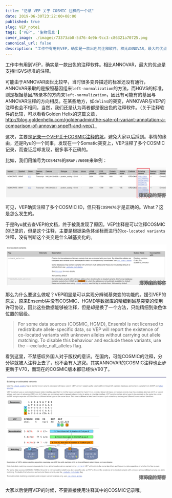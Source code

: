```yaml
---
title: "记录 VEP 关于 COSMIC 注释的一个坑"
date: 2019-06-30T23:22:00+08:00
published: true
slug: VEP_note1
tags: ['VEP', '生物信息']
cover_image: ./images/73373ab0-5d76-4e9b-9cc3-c86321a70725.png
canonical_url: false
description: "工作中有用到VEP，确实是一款出色的注释软件。相比ANNOVAR，最大的优点是支持HGVS标准的注释。"
---
```




工作中有用到VEP，确实是一款出色的注释软件。相比ANNOVAR，最大的优点是支持HGVS标准的注释。

可能由于ANNOVAR面世比较早，当时很多变异描述的标准还没有通行，ANNOVAR采取的是按照基因组来`left-normalization`的方法，而HGVS的标准，则是根据基因/转录本的方向来`left-normalization`，因此有可能有的基因与ANNOVAR注释的方向相反。在某些地方，如`delins`的突变，ANNOVAR与VEP的注释也会不相同，当然，我们还是认为两者都是很出色的注释软件。（关于注释软件的比较，可以看看Golden Helix的这篇文章，http://blog.goldenhelix.com/goldenadmin/the-sate-of-variant-annotation-a-comparison-of-annovar-snpeff-and-vep/）

这次，主要是[记录一个VEP关于COSMIC注释的坑](https://zhengzexin.com/bioinfo/ji-lu-vepguan-yu-cosmiczhu-shi-de-yi-ge-keng)，避免大家以后踩到。事情的缘由，还是Ryu的一个同事，发现在一个Somatic突变上，VEP注释了多个COSMIC记录，而查证后却发现，很多事不正确的。

比如，我们用编号为`COSM476`的`BRAF:V600E`来举例：

![](./images/CleanShot_2019-06-30_at_20.45.05@2x.png)

可见，VEP确实注释了多个COSMIC ID，但只有`COSM476`才是正确的。What？这是怎么发生的。

于是Ryu就去查VEP的文档，终于被我发现了原因。VEP注释是可以注释COSMIC的记录的，但是这个注释，主要是根据染色体坐标而进行的`co-located variants`注释，没有判断这个突变是什么碱基变化的。

![](./images/CleanShot_2019-06-30_at_20.49.41@2x.png)

那么为什么要这么做呢？VEP明显是可以实现分辨碱基突变的功能的。援引VEP的原文，原来Ensembl并没有COSMIC、HGMD等数据库的精细到碱基突变的使用许可协议，因此这些数据能够被注释，但是却是换了一个方法，只能精细到染色体位置的层级。

>For some data sources (COSMIC, HGMD), Ensembl is not licensed to redistribute allele-specific data, so VEP will report the existence of co-located variants with unknown alleles without carrying out allele matching. To disable this behaviour and exclude these variants, use the --exclude_null_alleles flag.

看到这里，不禁感叹外国人对于版权的意识。在国内，可能COSMIC的注释，分分钟就被人注释上去了，也不会有人追究。其实ANNOVAR的COSMIC注释也止步更新于V70，而现在的COSMIC版本都已经快V90了。

![](./images/73373ab0-5d76-4e9b-9cc3-c86321a70725.png)

大家以后使用VEP的时候，不要直接使用注释其中的COSMIC记录哦。